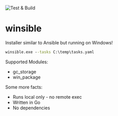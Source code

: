 ![Test & Build](https://github.com/abergmeier/winsible/workflows/Test%20&%20Build/badge.svg)

# winsible
Installer similar to Ansible but running on Windows!

```cmd
winsible.exe --tasks C:\temp\tasks.yaml
```
Supported Modules:
- gc_storage
- win_package

Some more facts:
- Runs local only - no remote exec
- Written in Go
- No dependencies
